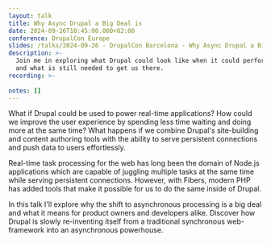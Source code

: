 ```yaml
---
layout: talk
title: Why Async Drupal a Big Deal is
date: 2024-09-26T10:45:00.000+02:00
conference: DrupalCon Europe
slides: /talks/2024-09-26 - DrupalCon Barcelona - Why Async Drupal a Big Deal is.pdf
description: >-
  Join me in exploring what Drupal could look like when it could perform tasks asynchronously 
  and what is still needed to get us there.
recording: >-
  
notes: []
---
```

What if Drupal could be used to power real-time applications? How could we improve the user
experience by spending less time waiting and doing more at the same time? What happens if we combine
Drupal's site-building and content authoring tools with the ability to serve persistent connections
and push data to users effortlessly.

Real-time task processing for the web has long been the domain of Node.js applications which 
are capable of juggling multiple tasks at the same time while serving persistent connections. 
However, with Fibers, modern PHP has added tools that make it possible for us to do the same inside
of Drupal.

In this talk I'll explore why the shift to asynchronous processing is a big deal and what it means
for product owners and developers alike. Discover how Drupal is slowly re-inventing itself from a
traditional synchronous web-framework into an asynchronous powerhouse.
